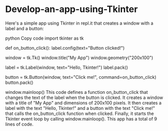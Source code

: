 # Develop-an-app-using-Tkinter

Here's a simple app using Tkinter in repl.it that creates a window with a label and a button:

python
Copy code
import tkinter as tk

def on_button_click():
    label.config(text="Button clicked!")

window = tk.Tk()
window.title("My App")
window.geometry("200x100")

label = tk.Label(window, text="Hello, Tkinter!")
label.pack()

button = tk.Button(window, text="Click me!", command=on_button_click)
button.pack()

window.mainloop()
This code defines a function on_button_click that changes the text of the label when the button is clicked. It creates a window with a title of "My App" and dimensions of 200x100 pixels. It then creates a label with the text "Hello, Tkinter!" and a button with the text "Click me!" that calls the on_button_click function when clicked. Finally, it starts the Tkinter event loop by calling window.mainloop(). This app has a total of 9 lines of code.
